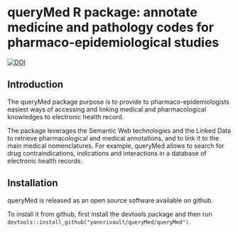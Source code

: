 # queryMed R package: annotate medicine and pathology codes for pharmaco-epidemiological studies

[![DOI](https://zenodo.org/badge/DOI/10.5281/zenodo.1409452.svg)](https://doi.org/10.5281/zenodo.1409452)


## Introduction

The queryMed package purpose is to provide to pharmaco-epidemiologists easiest ways of accessing and linking medical and pharmacological knowledges to electronic health record.

The package leverages the Semantic Web technologies and the Linked Data to retrieve pharmacological and medical annotations, and to link it to the main medical nomenclatures.
For example, queryMed allows to search for drug contraindications, indications and interactions in a database of electronic health records.


## Installation

queryMed is released as an open source software available on github.

To install it from github, first install the devtools package and then run ``devtools::install_github("yannrivault/queryMed/queryMed")``.
